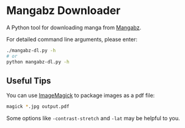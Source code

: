 # Mangabz Downloader

A Python tool for downloading manga from [Mangabz](https://mangabz.com).

For detailed command line arguments, please enter:

```bash
./mangabz-dl.py -h
# or
python mangabz-dl.py -h
```

## Useful Tips

You can use [ImageMagick](https://imagemagick.org/) to package images as a pdf file:

```bash
magick *.jpg output.pdf
```

Some options like `-contrast-stretch` and `-lat` may be helpful to you.
